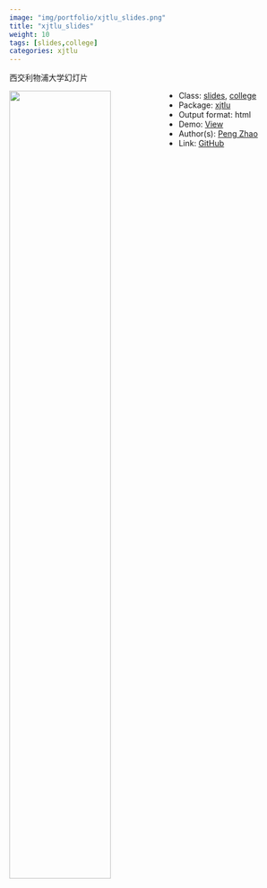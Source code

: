 ```yaml
---
image: "img/portfolio/xjtlu_slides.png"
title: "xjtlu_slides"
weight: 10
tags: [slides,college]
categories: xjtlu
---
```


西交利物浦大学幻灯片

<!--more-->

<p><a href="../../img/portfolio/xjtlu_slides.png"><img class = "jf-image-shadow" src="../../img/portfolio/xjtlu_slides.png" style="display: block; margin: auto;" width="60%"  align="left"></a></p>

- Class: [slides](../../tags/slides), [college](../../tags/college)
- Package: [xjtlu](xjtlu)
- Output format: html
- Demo: [View](https://openr.pzhao.org/slides/cufe2020/)
- Author(s): [Peng Zhao](https://pzhao.org)
- Link: [GitHub](https://github.com/pzhaonet/xjtlu)


